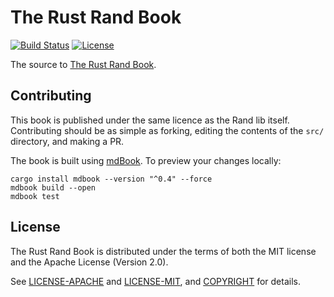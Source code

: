 # The Rust Rand Book

[![Build Status](https://github.com/rust-random/book/actions/workflows/test.yml/badge.svg)](https://github.com/rust-random/book/actions)
[![License](https://img.shields.io/crates/l/rand.svg)](https://github.com/rust-random/rand#license)

The source to [The Rust Rand Book](https://rust-random.github.io/book/).

## Contributing

This book is published under the same licence as the Rand lib itself.
Contributing should be as simple as forking, editing the contents of the `src/`
directory, and making a PR.

The book is built using [mdBook](https://rust-lang.github.io/mdBook/index.html).
To preview your changes locally:

```
cargo install mdbook --version "^0.4" --force
mdbook build --open
mdbook test
```

## License

The Rust Rand Book is distributed under the terms of both the MIT license and the
Apache License (Version 2.0).

See [LICENSE-APACHE](LICENSE-APACHE) and [LICENSE-MIT](LICENSE-MIT), and
[COPYRIGHT](COPYRIGHT) for details.
